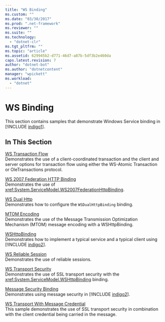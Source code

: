 ```yaml
---
title: "WS Binding"
ms.custom: ""
ms.date: "03/30/2017"
ms.prod: ".net-framework"
ms.reviewer: ""
ms.suite: ""
ms.technology: 
  - "dotnet-clr"
ms.tgt_pltfrm: ""
ms.topic: "article"
ms.assetid: 629945b2-d771-46d7-a87b-5df3b2e460da
caps.latest.revision: 7
author: "dotnet-bot"
ms.author: "dotnetcontent"
manager: "wpickett"
ms.workload: 
  - "dotnet"
---
```

# WS Binding
This section contains samples that demonstrate Windows Service binding in [!INCLUDE [indigo1](../../../../includes/indigo1-md.md)].  
  
## In This Section  
 [WS Transaction Flow](../../../../docs/framework/wcf/samples/ws-transaction-flow.md)  
 Demonstrates the use of a client-coordinated transaction and the client and server options for transaction flow using either the WS-Atomic Transaction or OleTransactions protocol.  
  
 [WS 2007 Federation HTTP Binding](../../../../docs/framework/wcf/samples/ws-2007-federation-http-binding.md)  
 Demonstrates the use of <xref:System.ServiceModel.WS2007FederationHttpBinding>.  
  
 [WS Dual Http](../../../../docs/framework/wcf/samples/ws-dual-http.md)  
 Demonstrates how to configure the `WSDualHttpBinding` binding.  
  
 [MTOM Encoding](../../../../docs/framework/wcf/samples/mtom-encoding.md)  
 Demonstrates the use of the Message Transmission Optimization Mechanism (MTOM) message encoding with a WSHttpBinding.  
  
 [WSHttpBinding](../../../../docs/framework/wcf/samples/wshttpbinding.md)  
 Demonstrates how to implement a typical service and a typical client using [!INCLUDE [indigo2](../../../../includes/indigo2-md.md)].  
  
 [WS Reliable Session](../../../../docs/framework/wcf/samples/ws-reliable-session.md)  
 Demonstrates the use of reliable sessions.  
  
 [WS Transport Security](../../../../docs/framework/wcf/samples/ws-transport-security.md)  
 Demonstrates the use of SSL transport security with the <xref:System.ServiceModel.WSHttpBinding> binding.  
  
 [Message Security Binding](../../../../docs/framework/wcf/samples/message-security-binding.md)  
 Demonstrates using message security in [!INCLUDE [indigo2](../../../../includes/indigo2-md.md)].  
  
 [WS Transport With Message Credential](../../../../docs/framework/wcf/samples/ws-transport-with-message-credential.md)  
 This sample demonstrates the use of SSL transport security in combination with the client credential being carried in the message.
